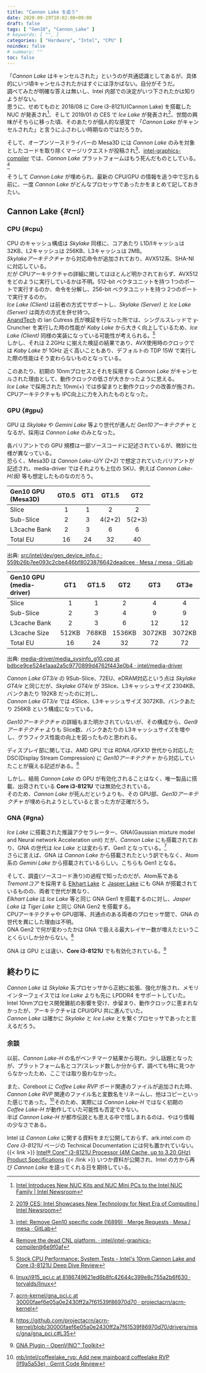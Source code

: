 ```yaml
---
title: "Cannon Lake を追う"
date: 2020-09-29T18:02:08+09:00
draft: false
tags: [ "Gen10", "Cannon_Lake" ]
# keywords: [ "", ]
categories: [ "Hardware", "Intel", "CPU" ]
noindex: false
# summary: ""
toc: false
---
```


「*Cannon Lake* はキャンセルされた」というのが共通認識としてあるが、具体的にいつ頃キャンセルされたかはすぐには浮かばない。自分がそうだ。  
調べてみたが明確な答えは無いし、Intel 内部での決定がいつ下されたかは知りようがない。  
思うに、せめてものと 2018/08 に Core i3-8121U(Cannon Lake) を搭載した NUC が発表され[^cnl-nuc]、そして 2019/01 の CES で *Ice Lake* が発表され[^ces-icl]、世間の興味がそちらに移った頃、そのあたりが個人的な感覚で 「*Cannon Lake* がキャンセルされた」と言うにふさわしい時期なのではだろうか。  

[^cnl-nuc]: [Intel Introduces New NUC Kits and NUC Mini PCs to the Intel NUC Family | Intel Newsroom](https://newsroom.intel.com/news/intel-introduces-new-nuc-kits-nuc-mini-pcs-intel-nuc-family/)
[^ces-icl]: [2019 CES: Intel Showcases New Technology for Next Era of Computing | Intel Newsroom](https://newsroom.intel.com/news/2019-ces-intel-showcases-new-technology-next-era-computing/)

そして、オープンソースドライバーの Mesa3D には *Cannon Lake* のみを対象としたコードを取り除くマージリクエストが投稿され[^remove-cnl-only-code]、[intel-graphics-compiler](https://github.com/intel/intel-graphics-compiler) では、*Cannon Lake* プラットフォームはもう死んだものとしている。[^dead-cnl-platform]  

[^remove-cnl-only-code]: [intel: Remove Gen10 specific code (!6899) · Merge Requests · Mesa / mesa · GitLab](https://gitlab.freedesktop.org/mesa/mesa/-/merge_requests/6899)
[^dead-cnl-platform]: [Remove the dead CNL platform. · intel/intel-graphics-compiler@6e9f0af](https://github.com/intel/intel-graphics-compiler/commit/6e9f0af19184cdc3f94c32c23692eaccd3b0ef20#diff-a814fa78344f64350e2584d78c11ae0eR145)

そうして *Cannon Lake* が埋められ、最新の CPU/GPU の情報を追う中で忘れる前に、一度 *Cannon Lake* がどんなプロセッサであったかをまとめて記しておきたい。  

## Cannon Lake {#cnl}
### CPU {#cpu}
CPU のキャッシュ構成は *Skylake* 同様に、コアあたり L1D/Iキャッシュは 32KB、L2キャッシュは 256KB、L3キャッシュは 2MB。  
*Skylakeアーキテクチャ* から対応命令が追加されており、AVX512系、SHA-NI に対応している。  
だが CPUアーキテクチャの詳細に関してはほとんど明かされておらず、AVX512 をどのように実行しているかは不明。512-bit ベクタユニットを持つ 1つのポートで実行するのか、命令を分解し、256-bit ベクタユニットを持つ 2つのポートで実行するのか。  
*Ice Lake (Client)* は前者の方式でサポートし、*Skylake (Server)* と *Ice Lake (Server)* は両方の方式を併せ持つ。  
[AnandTech](https://www.anandtech.com) の Ian Cutress 氏が検証を行なった所では、シングルスレッドで y-Cruncher を実行した時の性能が *Kaby Lake* から大きく向上しているため、*Ice Lake (Client)* 同様の実装になっている可能性が考えられる。[^anandtech-cnl]  
しかし、それは 2.2GHz に揃えた検証の結果であり、AVX使用時のクロックでは *Kaby Lake* が 1GHz 近く高いこともあり、デフォルトの TDP 15W で実行した際の性能はそう変わらないものとなっている。  

[^anandtech-cnl]: [Stock CPU Performance: System Tests - Intel's 10nm Cannon Lake and Core i3-8121U Deep Dive Review](https://www.anandtech.com/show/13405/intel-10nm-cannon-lake-and-core-i3-8121u-deep-dive-review/9)

このあたり、初期の 10nmプロセスとそれを採用する *Cannon Lake* がキャンセルされた理由として、動作クロックの低さが大きかったように思える。  
*Ice Lake* で採用された 10nm(+) では歩留まりと動作クロックの改善が施され、CPUアーキテクチャも IPC向上に力を入れたものとなった。  

### GPU {#gpu}
GPU は *Skylake* や *Gemini Lake* 等より世代が進んだ *Gen10アーキテクチャ* となるが、採用は *Cannon Lake* のみとなった。  

各バリアントでの GPU 規模は一部ソースコードに記述されているが、微妙に仕様が異なっている。  
恐らく、Mesa3D は *Cannon Lake-U/Y (2+2)* で想定されていたバリアントが記述され、media-driver ではそれよりも上位の SKU、例えば *Cannon Lake-H(仮)* 等も想定したものなのだろう。  

| Gen10 GPU<br>(Mesa3D) | GT0.5 | GT1 | GT1.5 | GT2 |
| :-- | :--: | :--: | :--: | :--: |
| Slice | 1 | 1 | 2 | 2 |
| Sub-Slice | 2 | 3 | 4(2+2) | 5(2+3) |
| L3cache Bank | 2 | 3 | 6 | 6 |
| Total EU | 16 | 24 | 32 | 40 |

出典: [src/intel/dev/gen_device_info.c · 559b26b7ee093c2cbe446bf8023876642deadcee · Mesa / mesa · GitLab](https://gitlab.freedesktop.org/mesa/mesa/-/blob/559b26b7ee093c2cbe446bf8023876642deadcee/src/intel/dev/gen_device_info.c)

| Gen10 GPU<br>(media-driver) | GT1 | GT1.5 | GT2 | GT3 | GT3e |
| :-- | :--: | :--: | :--: | :--: | :--: |
| Slice | 1 | 1 | 2 | 4 | 4 |
| Sub-Slice | 2 | 3 | 4 | 9 | 9 |
| L3cache Bank | 2 | 3 | 6 | 12 | 12 |
| L3cache Size | 512KB | 768KB | 1536KB | 3072KB | 3072KB |
| Total EU | 16 | 24 | 32 | 72 | 72 |

出典: [media-driver/media_sysinfo_g10.cpp at bdbce9ce524e1aaa2a5c9770899d4762f443e0b4 · intel/media-driver](https://github.com/intel/media-driver/blob/bdbce9ce524e1aaa2a5c9770899d4762f443e0b4/media_driver/linux/gen10/ddi/media_sysinfo_g10.cpp)

*Cannon Lake GT3/e* の 9Sub-Slice、72EU、eDRAM対応という点は *Skylake GT4/e* と同じだが、*Skylake GT4/e* が 3Slice、L3キャッシュサイズ 2304KB、バンクあたり 192KB だったのに対し、  
*Cannon Lake GT3/e* では 4Slice、L3キャッシュサイズ 3072KB、バンクあたり 256KB という構成になっている。  

*Gen10アーキテクチャ* の詳細もまた明かされていないが、その構成から、*Gen9アーキテクチャ* よりも Slice数、バンクあたりの L3キャッシュサイズを増やし、グラフィクス性能の向上を図ったものと思われる。  

ディスプレイ部に関しては、AMD GPU では *RDNA /GFX10* 世代から対応した DSC(Display Stream Compression) に *Gen10アーキテクチャ* から対応していたことが窺える記述がある。[^gen10-dsc]  

[^gen10-dsc]: [linux/i915_pci.c at 8186749621ed6b8fc42644c399e8c755a2b6f630 · torvalds/linux](https://github.com/torvalds/linux/blob/8186749621ed6b8fc42644c399e8c755a2b6f630/drivers/gpu/drm/i915/i915_pci.c#L786)

しかし、結局 *Cannon Lake* の GPU が有効化されることはなく、唯一製品に搭載、出荷されている **Core i3-8121U** では無効化されている。  
そのため、*Cannon Lake* が死んだというよりも、その GPU部、*Gen10アーキテクチャ* が埋められようとしていると言った方が正確だろう。  


### GNA {#gna}
*Ice Lake* に搭載された推論アクセラレーター、GNA(Gaussian mixture model and Neural network Acceleration unit) だが、*Cannon Lake* にも搭載されており、GNA の世代は *Ice Lake* とは変わらず、Gen1 となっている。[^cnl-gna]  
さらに言えば、GNA は *Cannon Lake* から搭載されたという訳でもなく、Atom系の *Gemini Lake* から搭載されているらしい。こちらも Gen1 となる。  

[^cnl-gna]: [acrn-kernel/gna_pci.c at 30000faef6e05a0e2430ff2a7f61539f86970d70 · projectacrn/acrn-kernel](https://github.com/projectacrn/acrn-kernel/blob/30000faef6e05a0e2430ff2a7f61539f86970d70/drivers/misc/gna/gna_pci.c#L39)

そして、調査(ソースコード漁り)の過程で知ったのだが、Atom系である *Tremontコア* を採用する [Elkhart Lake](/tags/elkhart_lake) と [Jasper Lake](/tags/jasper_lake) にも GNA が搭載されているものの、両者で世代が異なり、  
*Elkhart Lake* は *Ice Lake* 等と同じ GNA Gen1 を搭載するのに対し、*Jasper Lake* は *Tiger Lake* と同じ GNA Gen2 を搭載する。  
CPUアーキテクチャや GPU部等、共通点のある両者のプロセッサ間で、GNA の世代を異にした理由は不明。  
GNA Gen2 で何が変わったかは GNA で扱える最大レイヤー数が増えたということくらいしか分からない。[^gna-gen2]  

[^gna-gen2]: <https://github.com/projectacrn/acrn-kernel/blob/30000faef6e05a0e2430ff2a7f61539f86970d70/drivers/misc/gna/gna_pci.c#L35>

GNA は GPU とは違い、**Core i3-8121U** でも有効化されている。[^gna-enable-i3-8121u]  

[^gna-enable-i3-8121u]: [GNA Plugin - OpenVINO™ Toolkit](https://docs.openvinotoolkit.org/latest/openvino_docs_IE_DG_supported_plugins_GNA.html)

## 終わりに

*Cannon Lake* は *Skylake* 系プロセッサから正統に拡張、強化が施され、メモリインターフェイスでは *Ice Lake* よりも先に LPDDR4 をサポートしていた。  
Intel 10nmプロセス開発難航の影響を受け、歩留まり、動作クロックに恵まれなかったが、アーキテクチャは CPU/GPU 共に進んでいた。  
*Cannon Lake* は確かに *Skylake* と *Ice Lake* とを繋ぐプロセッサであったと言えるだろう。  

### 余談

以前、*Cannon Lake-H* の名がベンチマーク結果から現れ、少し話題となったが、プラットフォーム名とコア/スレッド数しか分からず、調べても特に見つからなかったため、ここでは取り扱わなかった。  

また、Coreboot に *Coffee Lake RVP* ボード関連のファイルが追加された時、*Cannon Lake RVP* 関連のファイル名と変数名をリネームし、他はコピーといった感じであった。[^cfl-rvp]そのため、実際には *Cannon Lake-H* ではなく初期の *Coffee Lake-H* が動作していた可能性も否定できない。  
半ば *Cannon Lake-H* が都市伝説とも思える中で惜しまれるのは、やはり情報の少なさである。  

[^cfl-rvp]: [mb/intel/coffeelake_rvp: Add new mainboard coffeelake RVP (If9a5a53e) · Gerrit Code Review](https://review.coreboot.org/c/coreboot/+/25122)

Intel は *Cannon Lake* に関する資料をまだ公開しておらず、ark.intel.com の *Core i3-8121U* ページの Technical Documentation には何も置かれていない。  
{{< link >}} [Intel® Core™ i3-8121U Processor (4M Cache, up to 3.20 GHz) Product Specifications](https://ark.intel.com/content/www/us/en/ark/products/136863/intel-core-i3-8121u-processor-4m-cache-up-to-3-20-ghz.html?wapkw=cannon%20lake) {{< /link >}}
いつか資料が公開され、Intel の方から再び *Cannon Lake* を語ってくれる日を期待している。  
